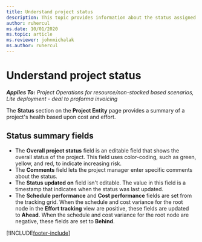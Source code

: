 ```yaml
---
title: Understand project status
description: This topic provides information about the status assigned to projects in Dynamics 365 Project Operations. 
author: ruhercul
ms.date: 10/01/2020
ms.topic: article
ms.reviewer: johnmichalak
ms.author: ruhercul
---
```


# Understand project status

_**Applies To:** Project Operations for resource/non-stocked based scenarios, Lite deployment - deal to proforma invoicing_


The **Status** section on the **Project Entity** page provides a summary of a project's health based upon cost and effort.


## Status summary fields

- The **Overall project status** field is an editable field that shows the overall status of the project. This field uses color-coding, such as green, yellow, and red, to indicate increasing risk. 
- The **Comments** field lets the project manager enter specific comments about the status. 
- The **Status updated on** field isn't editable. The value in this field is a timestamp that indicates when the status was last updated.
- The **Schedule performance** and **Cost performance** fields are set from the tracking grid. When the schedule and cost variance for the root node in the **Effort tracking** view are positive, these fields are updated to **Ahead**. When the schedule and cost variance for the root node are negative, these fields are set to **Behind**.


[!INCLUDE[footer-include](../includes/footer-banner.md)]